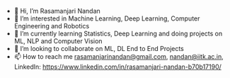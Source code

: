 - 👋 Hi, I’m Rasamanjari Nandan
- 👀 I’m interested in Machine Learning, Deep Learning, Computer Engineering and Robotics
- 🌱 I’m currently learning Statistics, Deep Learning and doing projects on ML, NLP and Computer Vision
- 💞️ I’m looking to collaborate on ML, DL End to End Projects
- 📫 How to reach me rasamanjarinandan@gmail.com, nandan@iitk.ac.in, LinkedIn: https://www.linkedin.com/in/rasamanjari-nandan-b70b17190/

<!---
rnandan-97/rnandan-97 is a ✨ special ✨ repository because its `README.md` (this file) appears on your GitHub profile.
You can click the Preview link to take a look at your changes.
--->
